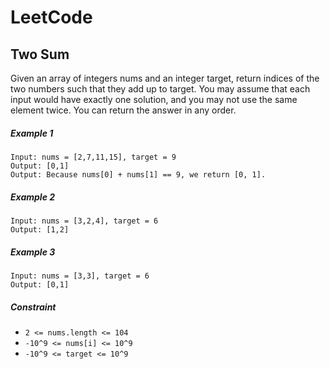 # LeetCode
## Two Sum

Given an array of integers nums and an integer target, return indices of the two numbers such that they add up to target.
You may assume that each input would have exactly one solution, and you may not use the same element twice.
You can return the answer in any order.


##### Example 1

```
Input: nums = [2,7,11,15], target = 9
Output: [0,1]
Output: Because nums[0] + nums[1] == 9, we return [0, 1].
```

##### Example 2

```
Input: nums = [3,2,4], target = 6
Output: [1,2]
```

##### Example 3

```
Input: nums = [3,3], target = 6
Output: [0,1]
```

##### Constraint

- ```2 <= nums.length <= 104```
- ```-10^9 <= nums[i] <= 10^9```
- ```-10^9 <= target <= 10^9```

